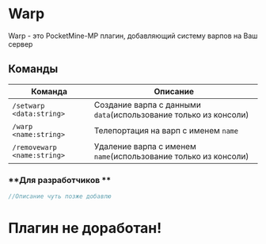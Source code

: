 # Warp 
Warp - это PocketMine-MP плагин, добавляющий систему варпов на Ваш сервер
## Команды  
|  Команда  |  Описание  |
| ------------- | ------------- |
|  `/setwarp <data:string>`  |  Создание варпа с данными `data`(использование только из консоли)  |
|  `/warp <name:string>`  |Телепортация на варп с именем `name`  |
|  `/removewarp <name:string>`  |  Удаление варпа с именем `name`(использование только из консоли)  |
### **Для разработчиков **  
```php
//Описание чуть позже добавлю
```  
# Плагин не доработан!
